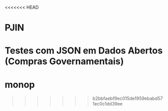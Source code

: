 <<<<<<< HEAD
# PJIN
Testes com JSON em Dados Abertos (Compras Governamentais)
=======
# monop
>>>>>>> b2bbfaebf9ec015de1959ebabd571ec0c1dd39ee
